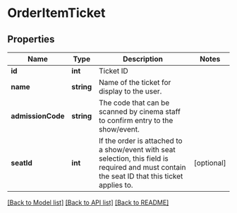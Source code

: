 # OrderItemTicket

## Properties
Name | Type | Description | Notes
------------ | ------------- | ------------- | -------------
**id** | **int** | Ticket ID | 
**name** | **string** | Name of the ticket for display to the user. | 
**admissionCode** | **string** | The code that can be scanned by cinema staff to confirm entry to the show/event. | 
**seatId** | **int** | If the order is attached to a show/event with seat selection, this field is required and must contain the seat ID that this ticket applies to. | [optional] 

[[Back to Model list]](../../README.md#documentation-for-models) [[Back to API list]](../../README.md#documentation-for-api-endpoints) [[Back to README]](../../README.md)

